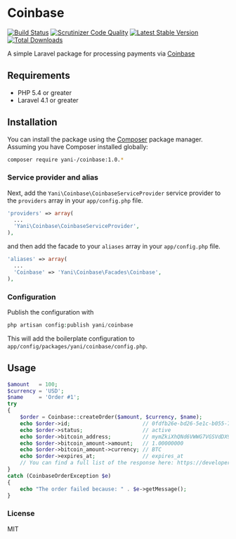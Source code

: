 # Coinbase
[![Build Status](https://travis-ci.org/yani-/coinbase.png?branch=develop)](https://travis-ci.org/yani-/coinbase)
[![Scrutinizer Code Quality](https://scrutinizer-ci.com/g/yani-/coinbase/badges/quality-score.png?b=master)](https://scrutinizer-ci.com/g/yani-/coinbase/?branch=master)
[![Latest Stable Version](https://poser.pugx.org/yani/coinbase/v/stable.png)](https://packagist.org/packages/yani/coinbase)
[![Total Downloads](https://poser.pugx.org/yani/coinbase/downloads.png)](https://packagist.org/packages/yani/coinbase)


A simple Laravel package for processing payments via [Coinbase](https://coinbase.com)

## Requirements

* PHP 5.4 or greater
* Laravel 4.1 or greater

## Installation

You can install the package using the [Composer](https://getcomposer.org/) package manager. Assuming you have Composer installed globally:

```sh
composer require yani-/coinbase:1.0.*
```

### Service provider and alias

Next, add the `Yani\Coinbase\CoinbaseServiceProvider` service provider to the `providers` array in your `app/config.php` file.

```php
'providers' => array(
  ...
  'Yani\Coinbase\CoinbaseServiceProvider',
),
```

and then add the facade to your `aliases` array in your `app/config.php` file.

```php
'aliases' => array(
  ...
  'Coinbase' => 'Yani\Coinbase\Facades\Coinbase',
),
```

### Configuration

Publish the configuration with

```php
php artisan config:publish yani/coinbase
```

This will add the boilerplate configuration to `app/config/packages/yani/coinbase/config.php`.

## Usage

```php
$amount   = 100;
$currency = 'USD';
$name     = 'Order #1';
try
{
	$order = Coinbase::createOrder($amount, $currency, $name);
	echo $order->id;                       // 0fdfb26e-bd26-5e1c-b055-7b935e57fa33
	echo $order->status;                   // active
	echo $order->bitcoin_address;          // mymZkiXhQNd6VWWG7VGSVdDX9bKmviti3U
	echo $order->bitcoin_amount->amount;   // 1.00000000
	echo $order->bitcoin_amount->currency; // BTC
	echo $order->expires_at;               // expires_at
	// You can find a full list of the response here: https://developers.coinbase.com/api/v2#create-an-order
}
catch (CoinbaseOrderException $e)
{
	echo "The order failed because: " . $e->getMessage();
}
```

### License
MIT
